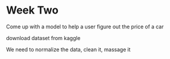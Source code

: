 # Week Two

Come up with a model to help a user figure out the price of a car

download dataset from kaggle

We need to normalize the data, clean it, massage it
